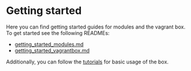 # Getting started
Here you can find getting started guides for modules and the vagrant box. 
To get started see the following READMEs:
- [getting_started_modules.md](getting_started_modules.md)
- [getting_started_vagrantbox.md](getting_started_vagrantbox.md)

Additionally, you can follow the [tutorials](tutorials.md) for basic usage of the box.
